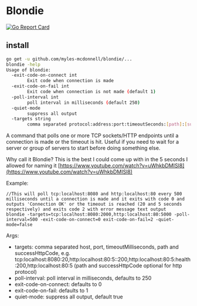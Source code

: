 # Blondie

[![Go Report Card](https://goreportcard.com/badge/github.com/myles-mcdonnell/blondie)](https://goreportcard.com/report/github.com/myles-mcdonnell/blondie)


## install
```sh
go get -u github.com/myles-mcdonnell/blondie/...
blondie -help
Usage of blondie:
  -exit-code-on-connect int
    	Exit code when connection is made
  -exit-code-on-fail int
    	Exit code when connection is not made (default 1)
  -poll-interval int
    	poll interval in milliseconds (default 250)
  -quiet-mode
    	suppress all output
  -targets string
    	comma separated protocol:address:port:timeoutSeconds:[path]:[successcode], e.g. [tcp|http|https]:localhost:8080:60:[path]:[success_error_code] timeout is optional in which case the global timeout is used, final two arguments for htyp only
```

A command that polls one or more TCP sockets/HTTP endpoints until a connection is made or the timeout is hit.  Useful if you need to wait for a server or group of servers to start before doing something else.

Why call it Blondie? This is the best I could come up with in the 5 seconds I allowed for naming it [https://www.youtube.com/watch?v=uWhkbDMISl8](https://www.youtube.com/watch?v=uWhkbDMISl8)

Example:

```
//This will poll tcp:localhost:8080 and http:localhost:80 every 500 milliseconds until a connection is made and it exits with code 0 and outputs 'Connection OK' or the timeout is reached (20 and 5 seconds respectively) and exits code 2 with error message text output
blondie -targets=tcp:localhost:8080:2000,http:localhost:80:5000 -poll-interval=500 -exit-code-on-connect=0 exit-code-on-fail=2 -quiet-mode=false
```

Args:

* targets: comma separated host, port, timeoutMilliseconds, path and successHttpCode, e.g. tcp:localhost:8080:20,http:localhost:80:5::200,http:localhost:80:5:health:200,http:localhost:80:5 (path and successHttpCode optional for http protocol)
* poll-interval: poll interval in milliseconds, defaults to 250
* exit-code-on-connect: defaults to 0
* exit-code-on-fail: defaults to 1
* quiet-mode: suppress all output, default true

 
